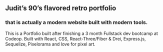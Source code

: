 ## Judit’s 90’s flavored retro portfolio
### that is actually a modern website built with modern tools.

This is a Portfolio built after finishing a 3 month Fullstack dev bootcamp at Codeop. Built with React, CSS, React-Three/Fiber & Drei, Express.js, Sequelize, Pixelorama and love for pixel art.
